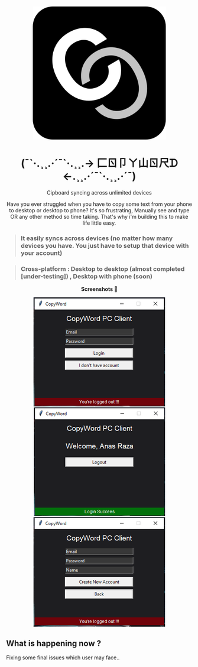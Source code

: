 <p align="center">
  <img 
    width="360"
    height="360"
    src="https://github.com/Anas-Dew/copyword/blob/main/images/copyword2-modified.png"
  >
</p>

<h1 align="center">(¯`·.¸¸.·´¯`·.¸¸.-> 匚ㄖ卩ㄚ山ㄖ尺ᗪ <-.¸¸.·´¯`·.¸¸.·´¯)</h1>

<p align="center">
  Cipboard syncing across unlimited devices
</p>

<p align="center">
  Have you ever struggled when you have to copy some text from your phone to desktop or desktop to phone? It's so frustrating, Manually see and type OR any other method so time taking. That's why i'm building this to make life little easy.
</p>


> ### It easily syncs across devices (no matter how many devices you have. You just have to setup that device with your account)


> ### Cross-platform : Desktop to desktop (almost completed [under-testing]) , Desktop with phone (soon)

<p align="center">
  <b>
    Screenshots 📸
  </b>
</p>

<p align="center">
  <img src="https://github.com/Anas-Dew/copyword/blob/main/images/login-screen.png">
  <img src="https://github.com/Anas-Dew/copyword/blob/main/images/logged-in-screen.png">
  <img src="https://github.com/Anas-Dew/copyword/blob/main/images/signup-screen.png">
</p>
  
## What is happening now ? 

Fixing some final issues which user may face..
